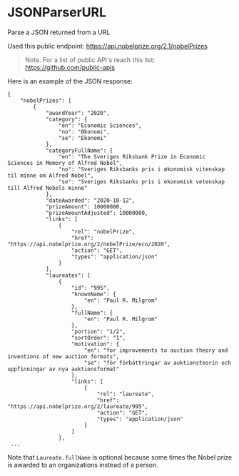 # JSONParserURL
Parse a JSON returned from a URL


Used this public endpoint: 
https://api.nobelprize.org/2.1/nobelPrizes

>Note. For a list of public API's reach this list:
>https://github.com/public-apis

Here is an example of the JSON response:
```
{
    "nobelPrizes": [
        {
            "awardYear": "2020",
            "category": {
                "en": "Economic Sciences",
                "no": "Økonomi",
                "se": "Ekonomi"
            },
            "categoryFullName": {
                "en": "The Sveriges Riksbank Prize in Economic Sciences in Memory of Alfred Nobel",
                "no": "Sveriges Riksbanks pris i økonomisk vitenskap til minne om Alfred Nobel",
                "se": "Sveriges Riksbanks pris i ekonomisk vetenskap till Alfred Nobels minne"
            },
            "dateAwarded": "2020-10-12",
            "prizeAmount": 10000000,
            "prizeAmountAdjusted": 10000000,
            "links": [
                {
                    "rel": "nobelPrize",
                    "href": "https://api.nobelprize.org/2/nobelPrize/eco/2020",
                    "action": "GET",
                    "types": "application/json"
                }
            ],
            "laureates": [
                {
                    "id": "995",
                    "knownName": {
                        "en": "Paul R. Milgrom"
                    },
                    "fullName": {
                        "en": "Paul R. Milgrom"
                    },
                    "portion": "1/2",
                    "sortOrder": "1",
                    "motivation": {
                        "en": "for improvements to auction theory and inventions of new auction formats",
                        "se": "för förbättringar av auktionsteorin och uppfinningar av nya auktionsformat"
                    },
                    "links": [
                        {
                            "rel": "laureate",
                            "href": "https://api.nobelprize.org/2/laureate/995",
                            "action": "GET",
                            "types": "application/json"
                        }
                    ]
                },
 ...
 ```
 Note that `Laureate.fullName` is optional because some times the Nobel prize is awarded to an organizations instead of a person.
 
